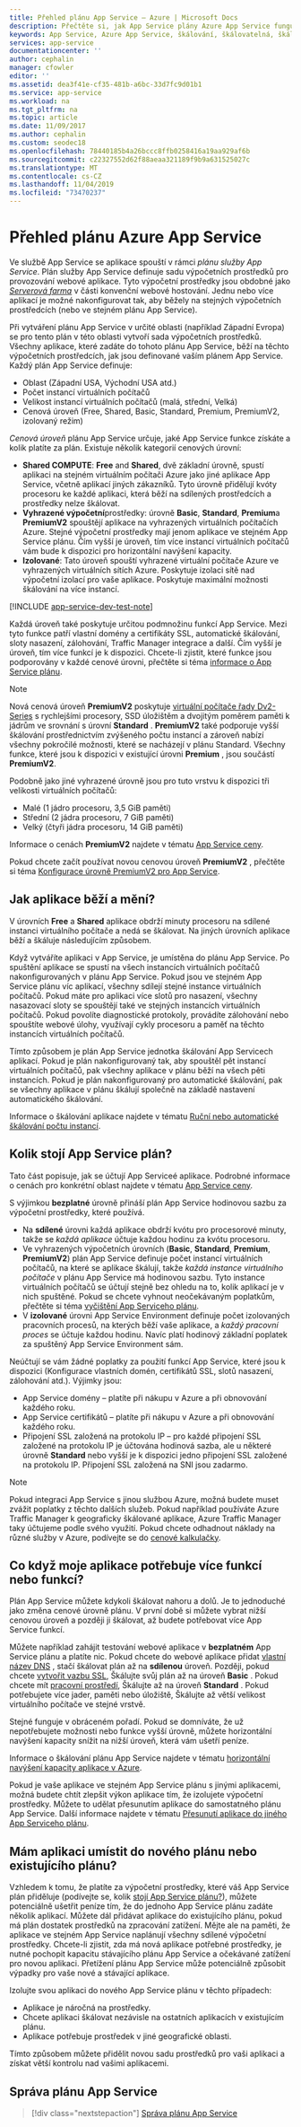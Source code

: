 ```yaml
---
title: Přehled plánu App Service – Azure | Microsoft Docs
description: Přečtěte si, jak App Service plány Azure App Service fungují a jak se budou těžit na vaše prostředí pro správu.
keywords: App Service, Azure App Service, škálování, škálovatelná, škálovatelnost, plán služby App Service, náklady na službu App Service
services: app-service
documentationcenter: ''
author: cephalin
manager: cfowler
editor: ''
ms.assetid: dea3f41e-cf35-481b-a6bc-33d7fc9d01b1
ms.service: app-service
ms.workload: na
ms.tgt_pltfrm: na
ms.topic: article
ms.date: 11/09/2017
ms.author: cephalin
ms.custom: seodec18
ms.openlocfilehash: 78440185b4a26bccc8ffb0258416a19aa929af6b
ms.sourcegitcommit: c22327552d62f88aeaa321189f9b9a631525027c
ms.translationtype: MT
ms.contentlocale: cs-CZ
ms.lasthandoff: 11/04/2019
ms.locfileid: "73470237"
---
```

# <a name="azure-app-service-plan-overview"></a>Přehled plánu Azure App Service

Ve službě App Service se aplikace spouští v rámci _plánu služby App Service_. Plán služby App Service definuje sadu výpočetních prostředků pro provozování webové aplikace. Tyto výpočetní prostředky jsou obdobné jako [_Serverová farma_](https://wikipedia.org/wiki/Server_farm) v části konvenční webové hostování. Jednu nebo více aplikací je možné nakonfigurovat tak, aby běžely na stejných výpočetních prostředcích (nebo ve stejném plánu App Service).

Při vytváření plánu App Service v určité oblasti (například Západní Evropa) se pro tento plán v této oblasti vytvoří sada výpočetních prostředků. Všechny aplikace, které zadáte do tohoto plánu App Service, běží na těchto výpočetních prostředcích, jak jsou definované vaším plánem App Service. Každý plán App Service definuje:

- Oblast (Západní USA, Východní USA atd.)
- Počet instancí virtuálních počítačů
- Velikost instancí virtuálních počítačů (malá, střední, Velká)
- Cenová úroveň (Free, Shared, Basic, Standard, Premium, PremiumV2, izolovaný režim)

_Cenová úroveň_ plánu App Service určuje, jaké App Service funkce získáte a kolik platíte za plán. Existuje několik kategorií cenových úrovní:

- **Shared COMPUTE**: **Free** and **Shared**, dvě základní úrovně, spustí aplikaci na stejném virtuálním počítači Azure jako jiné aplikace App Service, včetně aplikací jiných zákazníků. Tyto úrovně přidělují kvóty procesoru ke každé aplikaci, která běží na sdílených prostředcích a prostředky nelze škálovat.
- **Vyhrazené výpočetní**prostředky: úrovně **Basic**, **Standard**, **Premium**a **PremiumV2** spouštějí aplikace na vyhrazených virtuálních počítačích Azure. Stejné výpočetní prostředky mají jenom aplikace ve stejném App Service plánu. Čím vyšší je úroveň, tím více instancí virtuálních počítačů vám bude k dispozici pro horizontální navýšení kapacity.
- **Izolované**: Tato úroveň spouští vyhrazené virtuální počítače Azure ve vyhrazených virtuálních sítích Azure. Poskytuje izolaci sítě nad výpočetní izolací pro vaše aplikace. Poskytuje maximální možnosti škálování na více instancí.

[!INCLUDE [app-service-dev-test-note](../../includes/app-service-dev-test-note.md)]

Každá úroveň také poskytuje určitou podmnožinu funkcí App Service. Mezi tyto funkce patří vlastní domény a certifikáty SSL, automatické škálování, sloty nasazení, zálohování, Traffic Manager integrace a další. Čím vyšší je úroveň, tím více funkcí je k dispozici. Chcete-li zjistit, které funkce jsou podporovány v každé cenové úrovni, přečtěte si téma [informace o App Service plánu](https://azure.microsoft.com/pricing/details/app-service/plans/).

<a name="new-pricing-tier-premiumv2"></a>

> [!NOTE]
> Nová cenová úroveň **PremiumV2** poskytuje [virtuální počítače řady Dv2-Series](../virtual-machines/windows/sizes-general.md#dv2-series) s rychlejšími procesory, SSD úložištěm a dvojitým poměrem paměti k jádrům ve srovnání s úrovní **Standard** . **PremiumV2** také podporuje vyšší škálování prostřednictvím zvýšeného počtu instancí a zároveň nabízí všechny pokročilé možnosti, které se nacházejí v plánu Standard. Všechny funkce, které jsou k dispozici v existující úrovni **Premium** , jsou součástí **PremiumV2**.
>
> Podobně jako jiné vyhrazené úrovně jsou pro tuto vrstvu k dispozici tři velikosti virtuálních počítačů:
>
> - Malé (1 jádro procesoru, 3,5 GiB paměti) 
> - Střední (2 jádra procesoru, 7 GiB paměti) 
> - Velký (čtyři jádra procesoru, 14 GiB paměti)  
>
> Informace o cenách **PremiumV2** najdete v tématu [App Service ceny](https://azure.microsoft.com/pricing/details/app-service/).
>
> Pokud chcete začít používat novou cenovou úroveň **PremiumV2** , přečtěte si téma [Konfigurace úrovně PremiumV2 pro App Service](app-service-configure-premium-tier.md).

## <a name="how-does-my-app-run-and-scale"></a>Jak aplikace běží a mění?

V úrovních **Free** a **Shared** aplikace obdrží minuty procesoru na sdílené instanci virtuálního počítače a nedá se škálovat. Na jiných úrovních aplikace běží a škáluje následujícím způsobem.

Když vytváříte aplikaci v App Service, je umístěna do plánu App Service. Po spuštění aplikace se spustí na všech instancích virtuálních počítačů nakonfigurovaných v plánu App Service. Pokud jsou ve stejném App Service plánu víc aplikací, všechny sdílejí stejné instance virtuálních počítačů. Pokud máte pro aplikaci více slotů pro nasazení, všechny nasazovací sloty se spouštějí také ve stejných instancích virtuálních počítačů. Pokud povolíte diagnostické protokoly, provádíte zálohování nebo spouštíte webové úlohy, využívají cykly procesoru a paměť na těchto instancích virtuálních počítačů.

Tímto způsobem je plán App Service jednotka škálování App Servicech aplikací. Pokud je plán nakonfigurovaný tak, aby spouštěl pět instancí virtuálních počítačů, pak všechny aplikace v plánu běží na všech pěti instancích. Pokud je plán nakonfigurovaný pro automatické škálování, pak se všechny aplikace v plánu škálují společně na základě nastavení automatického škálování.

Informace o škálování aplikace najdete v tématu [Ruční nebo automatické škálování počtu instancí](../monitoring-and-diagnostics/insights-how-to-scale.md).

<a name="cost"></a>

## <a name="how-much-does-my-app-service-plan-cost"></a>Kolik stojí App Service plán?

Tato část popisuje, jak se účtují App Serviceé aplikace. Podrobné informace o cenách pro konkrétní oblast najdete v tématu [App Service ceny](https://azure.microsoft.com/pricing/details/app-service/).

S výjimkou **bezplatné** úrovně přináší plán App Service hodinovou sazbu za výpočetní prostředky, které používá.

- Na **sdílené** úrovni každá aplikace obdrží kvótu pro procesorové minuty, takže se _každá aplikace_ účtuje každou hodinu za kvótu procesoru.
- Ve vyhrazených výpočetních úrovních (**Basic**, **Standard**, **Premium**, **PremiumV2**) plán App Service definuje počet instancí virtuálních počítačů, na které se aplikace škálují, takže _každá instance virtuálního počítače_ v plánu App Service má hodinovou sazbu. Tyto instance virtuálních počítačů se účtují stejně bez ohledu na to, kolik aplikací je v nich spuštěné. Pokud se chcete vyhnout neočekávaným poplatkům, přečtěte si téma [vyčištění App Serviceho plánu](app-service-plan-manage.md#delete).
- V **izolované** úrovni App Service Environment definuje počet izolovaných pracovních procesů, na kterých běží vaše aplikace, a _každý pracovní proces_ se účtuje každou hodinu. Navíc platí hodinový základní poplatek za spuštěný App Service Environment sám.

Neúčtují se vám žádné poplatky za použití funkcí App Service, které jsou k dispozici (Konfigurace vlastních domén, certifikátů SSL, slotů nasazení, zálohování atd.). Výjimky jsou:

- App Service domény – platíte při nákupu v Azure a při obnovování každého roku.
- App Service certifikátů – platíte při nákupu v Azure a při obnovování každého roku.
- Připojení SSL založená na protokolu IP – pro každé připojení SSL založené na protokolu IP je účtována hodinová sazba, ale u některé úrovně **Standard** nebo vyšší je k dispozici jedno připojení SSL založené na protokolu IP. Připojení SSL založená na SNI jsou zadarmo.

> [!NOTE]
> Pokud integraci App Service s jinou službou Azure, možná budete muset zvážit poplatky z těchto dalších služeb. Pokud například používáte Azure Traffic Manager k geograficky škálované aplikace, Azure Traffic Manager taky účtujeme podle svého využití. Pokud chcete odhadnout náklady na různé služby v Azure, podívejte se do [cenové kalkulačky](https://azure.microsoft.com/pricing/calculator/). 
>
>

## <a name="what-if-my-app-needs-more-capabilities-or-features"></a>Co když moje aplikace potřebuje více funkcí nebo funkcí?

Plán App Service můžete kdykoli škálovat nahoru a dolů. Je to jednoduché jako změna cenové úrovně plánu. V první době si můžete vybrat nižší cenovou úroveň a později ji škálovat, až budete potřebovat více App Service funkcí.

Můžete například zahájit testování webové aplikace v **bezplatném** App Service plánu a platíte nic. Pokud chcete do webové aplikace přidat [vlastní název DNS](app-service-web-tutorial-custom-domain.md) , stačí škálovat plán až na **sdílenou** úroveň. Později, pokud chcete [vytvořit vazbu SSL](configure-ssl-bindings.md), Škálujte svůj plán až na úroveň **Basic** . Pokud chcete mít [pracovní prostředí](deploy-staging-slots.md), Škálujte až na úroveň **Standard** . Pokud potřebujete více jader, paměti nebo úložiště, Škálujte až větší velikost virtuálního počítače ve stejné vrstvě.

Stejné funguje v obráceném pořadí. Pokud se domníváte, že už nepotřebujete možnosti nebo funkce vyšší úrovně, můžete horizontální navýšení kapacity snížit na nižší úroveň, která vám ušetří peníze.

Informace o škálování plánu App Service najdete v tématu [horizontální navýšení kapacity aplikace v Azure](manage-scale-up.md).

Pokud je vaše aplikace ve stejném App Service plánu s jinými aplikacemi, možná budete chtít zlepšit výkon aplikace tím, že izolujete výpočetní prostředky. Můžete to udělat přesunutím aplikace do samostatného plánu App Service. Další informace najdete v tématu [Přesunutí aplikace do jiného App Serviceho plánu](app-service-plan-manage.md#move).

## <a name="should-i-put-an-app-in-a-new-plan-or-an-existing-plan"></a>Mám aplikaci umístit do nového plánu nebo existujícího plánu?

Vzhledem k tomu, že platíte za výpočetní prostředky, které váš App Service plán přiděluje (podívejte se, kolik [stojí App Service plánu?](#cost)), můžete potenciálně ušetřit peníze tím, že do jednoho App Service plánu zadáte několik aplikací. Můžete dál přidávat aplikace do existujícího plánu, pokud má plán dostatek prostředků na zpracování zatížení. Mějte ale na paměti, že aplikace ve stejném App Service naplánují všechny sdílené výpočetní prostředky. Chcete-li zjistit, zda má nová aplikace potřebné prostředky, je nutné pochopit kapacitu stávajícího plánu App Service a očekávané zatížení pro novou aplikaci. Přetížení plánu App Service může potenciálně způsobit výpadky pro vaše nové a stávající aplikace.

Izolujte svou aplikaci do nového App Service plánu v těchto případech:

- Aplikace je náročná na prostředky.
- Chcete aplikaci škálovat nezávisle na ostatních aplikacích v existujícím plánu.
- Aplikace potřebuje prostředek v jiné geografické oblasti.

Tímto způsobem můžete přidělit novou sadu prostředků pro vaši aplikaci a získat větší kontrolu nad vašimi aplikacemi.

## <a name="manage-an-app-service-plan"></a>Správa plánu App Service

> [!div class="nextstepaction"]
> [Správa plánu App Service](app-service-plan-manage.md)
